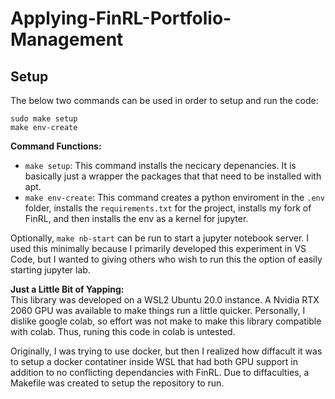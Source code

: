 # Applying-FinRL-Portfolio-Management

## Setup

The below two commands can be used in order to setup and run the code:
```
sudo make setup 
make env-create
```

**Command Functions:**
* `make setup`: This command installs the necicary depenancies. It is basically just a wrapper 
                the packages that that need to be installed with apt. 
* `make env-create`: This command creates a python enviroment in the `.env` folder, installs the 
                     `requirements.txt` for the project, installs my fork of FinRL, and then
                     installs the env as a kernel for jupyter.

Optionally, `make nb-start` can be run to start a jupyter notebook server. I used this minimally 
because I primarily developed this experiment in VS Code, but I wanted to giving others who
wish to run this the option of easily starting jupyter lab. 

**Just a Little Bit of Yapping:**  
This library was developed on a WSL2 Ubuntu 20.0 instance. A Nvidia RTX 2060 GPU was available 
to make things run a little quicker. Personally, I dislike google colab, so effort was not make
to make this library compatible with colab. Thus, runing this code in colab is untested.

Originally, I was trying to use docker, but then I realized how diffacult it was to setup a 
docker contatiner inside WSL that had both GPU support in addition to no conflicting dependancies
with FinRL. Due to diffaculties, a Makefile was created to setup the repository to run. 